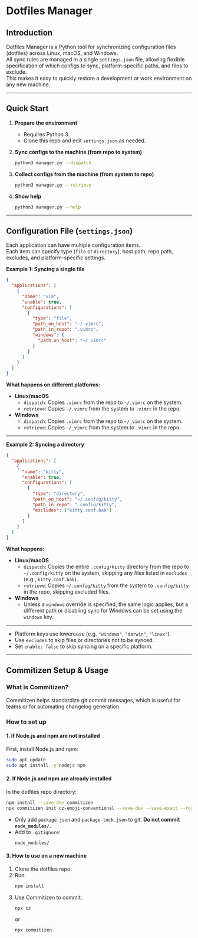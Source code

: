 # Dotfiles Manager

## Introduction

Dotfiles Manager is a Python tool for synchronizing configuration files (dotfiles) across Linux, macOS, and Windows.  
All sync rules are managed in a single `settings.json` file, allowing flexible specification of which configs to sync, platform-specific paths, and files to exclude.  
This makes it easy to quickly restore a development or work environment on any new machine.

---

## Quick Start

1. **Prepare the environment**

   - Requires Python 3.
   - Clone this repo and edit `settings.json` as needed.

2. **Sync configs to the machine (from repo to system)**

   ```bash
   python3 manager.py --dispatch
   ```

3. **Collect configs from the machine (from system to repo)**

   ```bash
   python3 manager.py --retrieve
   ```

4. **Show help**
   ```bash
   python3 manager.py --help
   ```

---

## Configuration File (`settings.json`)

Each application can have multiple configuration items.  
Each item can specify type (`file` or `directory`), host path, repo path, excludes, and platform-specific settings.

**Example 1: Syncing a single file**

```json
{
  "applications": [
    {
      "name": "vim",
      "enable": true,
      "configurations": [
        {
          "type": "file",
          "path_on_host": "~/.vimrc",
          "path_in_repo": ".vimrc",
          "windows": {
            "path_on_host": "~/_vimrc"
          }
        }
      ]
    }
  ]
}
```

**What happens on different platforms:**

- **Linux/macOS**
  - `dispatch`: Copies `.vimrc` from the repo to `~/.vimrc` on the system.
  - `retrieve`: Copies `~/.vimrc` from the system to `.vimrc` in the repo.
- **Windows**
  - `dispatch`: Copies `.vimrc` from the repo to `~/_vimrc` on the system.
  - `retrieve`: Copies `~/_vimrc` from the system to `.vimrc` in the repo.

---

**Example 2: Syncing a directory**

```json
{
  "applications": [
    {
      "name": "kitty",
      "enable": true,
      "configurations": [
        {
          "type": "directory",
          "path_on_host": "~/.config/kitty",
          "path_in_repo": ".config/kitty",
          "excludes": ["kitty.conf.bak"]
        }
      ]
    }
  ]
}
```

**What happens:**

- **Linux/macOS**
  - `dispatch`: Copies the entire `.config/kitty` directory from the repo to `~/.config/kitty` on the system, skipping any files listed in `excludes` (e.g., `kitty.conf.bak`).
  - `retrieve`: Copies `~/.config/kitty` from the system to `.config/kitty` in the repo, skipping excluded files.
- **Windows**
  - Unless a `windows` override is specified, the same logic applies, but a different path or disabling sync for Windows can be set using the `windows` key.

---

- Platform keys use lowercase (e.g. `"windows"`, `"darwin"`, `"linux"`).
- Use `excludes` to skip files or directories not to be synced.
- Set `enable: false` to skip syncing on a specific platform.

---

## Commitizen Setup & Usage

### What is Commitizen?

Commitizen helps standardize git commit messages, which is useful for teams or for automating changelog generation.

### How to set up

#### 1. If Node.js and npm are not installed

First, install Node.js and npm:

```bash
sudo apt update
sudo apt install -y nodejs npm
```

#### 2. If Node.js and npm are already installed

In the dotfiles repo directory:

```bash
npm install --save-dev commitizen
npx commitizen init cz-emoji-conventional --save-dev --save-exact --force
```

- Only add `package.json` and `package-lock.json` to git. **Do not commit `node_modules/`.**
- Add to `.gitignore`:
  ```
  node_modules/
  ```

#### 3. How to use on a new machine

1. Clone the dotfiles repo.
2. Run:
   ```bash
   npm install
   ```
3. Use Commitizen to commit:
   ```bash
   npx cz
   ```
   or
   ```bash
   npx commitizen
   ```
